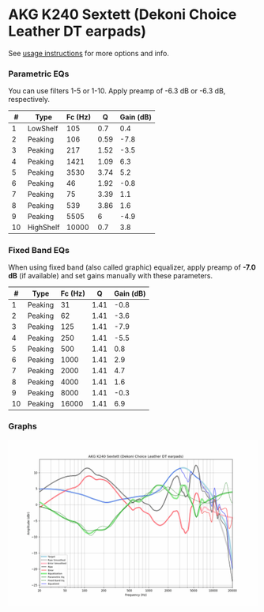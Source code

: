 # AKG K240 Sextett (Dekoni Choice Leather DT earpads)
See [usage instructions](https://github.com/jaakkopasanen/AutoEq#usage) for more options and info.

### Parametric EQs
You can use filters 1-5 or 1-10. Apply preamp of -6.3 dB or -6.3 dB, respectively.

|   # | Type      |   Fc (Hz) |    Q |   Gain (dB) |
|-----|-----------|-----------|------|-------------|
|   1 | LowShelf  |       105 | 0.7  |         0.4 |
|   2 | Peaking   |       106 | 0.59 |        -7.8 |
|   3 | Peaking   |       217 | 1.52 |        -3.5 |
|   4 | Peaking   |      1421 | 1.09 |         6.3 |
|   5 | Peaking   |      3530 | 3.74 |         5.2 |
|   6 | Peaking   |        46 | 1.92 |        -0.8 |
|   7 | Peaking   |        75 | 3.39 |         1.1 |
|   8 | Peaking   |       539 | 3.86 |         1.6 |
|   9 | Peaking   |      5505 | 6    |        -4.9 |
|  10 | HighShelf |     10000 | 0.7  |         3.8 |

### Fixed Band EQs
When using fixed band (also called graphic) equalizer, apply preamp of **-7.0 dB** (if available) and set gains manually with these parameters.

|   # | Type    |   Fc (Hz) |    Q |   Gain (dB) |
|-----|---------|-----------|------|-------------|
|   1 | Peaking |        31 | 1.41 |        -0.8 |
|   2 | Peaking |        62 | 1.41 |        -3.6 |
|   3 | Peaking |       125 | 1.41 |        -7.9 |
|   4 | Peaking |       250 | 1.41 |        -5.5 |
|   5 | Peaking |       500 | 1.41 |         0.8 |
|   6 | Peaking |      1000 | 1.41 |         2.9 |
|   7 | Peaking |      2000 | 1.41 |         4.7 |
|   8 | Peaking |      4000 | 1.41 |         1.6 |
|   9 | Peaking |      8000 | 1.41 |        -0.3 |
|  10 | Peaking |     16000 | 1.41 |         6.9 |

### Graphs
![](./AKG%20K240%20Sextett%20(Dekoni%20Choice%20Leather%20DT%20earpads).png)
